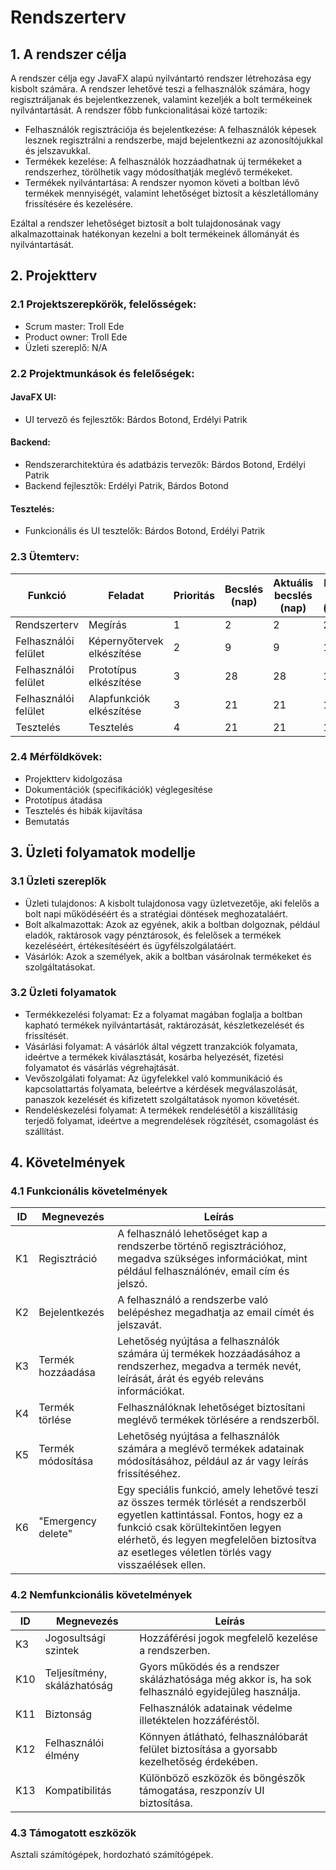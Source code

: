 # Rendszerterv

## 1. A rendszer célja

A rendszer célja egy JavaFX alapú nyilvántartó rendszer létrehozása egy kisbolt számára. A rendszer lehetővé teszi a felhasználók számára, hogy regisztráljanak és bejelentkezzenek, valamint kezeljék a bolt termékeinek nyilvántartását. A rendszer főbb funkcionalitásai közé tartozik:
   * Felhasználók regisztrációja és bejelentkezése: A felhasználók képesek lesznek regisztrálni a rendszerbe, majd bejelentkezni az azonosítójukkal és jelszavukkal.
   * Termékek kezelése: A felhasználók hozzáadhatnak új termékeket a rendszerhez, törölhetik vagy módosíthatják meglévő termékeket.
   * Termékek nyilvántartása: A rendszer nyomon követi a boltban lévő termékek mennyiségét, valamint lehetőséget biztosít a készletállomány frissítésére és kezelésére.
   
Ezáltal a rendszer lehetőséget biztosít a bolt tulajdonosának vagy alkalmazottainak hatékonyan kezelni a bolt termékeinek állományát és nyilvántartását.

## 2. Projektterv

### 2.1 Projektszerepkörök, felelősségek:
* Scrum master: Troll Ede
* Product owner: Troll Ede
* Üzleti szereplő: N/A

### 2.2 Projektmunkások és felelőségek:

#### JavaFX UI:
   * UI tervező és fejlesztők: Bárdos Botond, Erdélyi Patrik

#### Backend:
   * Rendszerarchitektúra és adatbázis tervezők: Bárdos Botond, Erdélyi Patrik
   * Backend fejlesztők: Erdélyi Patrik, Bárdos Botond

#### Tesztelés:
   * Funkcionális és UI tesztelők: Bárdos Botond, Erdélyi Patrik

### 2.3 Ütemterv:

|Funkció                  | Feladat                                | Prioritás | Becslés (nap) | Aktuális becslés (nap) | Eltelt idő (nap) | Becsült idő (nap) |
|-------------------------|----------------------------------------|-----------|---------------|------------------------|------------------|---------------------|
|Rendszerterv             |Megírás                                 |         1 |             2 |                      2 |                2 |                   2 |
|Felhasználói felület     |Képernyőtervek elkészítése              |         2 |             9 |                      9 |                1 |                   9 |
|Felhasználói felület     |Prototípus elkészítése                  |         3 |            28 |                     28 |                1 |                  28 |
|Felhasználói felület     |Alapfunkciók elkészítése                |         3 |            21 |                     21 |                1 |                  21 |
|Tesztelés                |Tesztelés                               |         4 |            21 |                     21 |                1 |                  21 |

### 2.4 Mérföldkövek:
   * Projektterv kidolgozása
   * Dokumentációk (specifikációk) véglegesítése
   * Prototípus átadása
   * Tesztelés és hibák kijavítása
   * Bemutatás

## 3. Üzleti folyamatok modellje

### 3.1 Üzleti szereplők

* Üzleti tulajdonos: A kisbolt tulajdonosa vagy üzletvezetője, aki felelős a bolt napi működéséért és a stratégiai döntések meghozataláért.
* Bolt alkalmazottak: Azok az egyének, akik a boltban dolgoznak, például eladók, raktárosok vagy pénztárosok, és felelősek a termékek kezeléséért, értékesítéséért és ügyfélszolgálatáért.
* Vásárlók: Azok a személyek, akik a boltban vásárolnak termékeket és szolgáltatásokat.

### 3.2 Üzleti folyamatok
* Termékkezelési folyamat: Ez a folyamat magában foglalja a boltban kapható termékek nyilvántartását, raktározását, készletkezelését és frissítését.
* Vásárlási folyamat: A vásárlók által végzett tranzakciók folyamata, ideértve a termékek kiválasztását, kosárba helyezését, fizetési folyamatot és vásárlás végrehajtását.
* Vevőszolgálati folyamat: Az ügyfelekkel való kommunikáció és kapcsolattartás folyamata, beleértve a kérdések megválaszolását, panaszok kezelését és kifizetett szolgáltatások nyomon követését.
* Rendeléskezelési folyamat: A termékek rendelésétől a kiszállításig terjedő folyamat, ideértve a megrendelések rögzítését, csomagolást és szállítást.

## 4. Követelmények

### 4.1 Funkcionális követelmények

| ID | Megnevezés | Leírás |
| --- | --- | --- |
| K1 | Regisztráció | A felhasználó lehetőséget kap a rendszerbe történő regisztrációhoz, megadva szükséges információkat, mint például felhasználónév, email cím és jelszó. |
| K2 | Bejelentkezés | A felhasználó a rendszerbe való belépéshez megadhatja az email címét és jelszavát. |
| K3 | Termék hozzáadása | Lehetőség nyújtása a felhasználók számára új termékek hozzáadásához a rendszerhez, megadva a termék nevét, leírását, árát és egyéb releváns információkat. |
| K4 | Termék törlése | Felhasználóknak lehetőséget biztosítani meglévő termékek törlésére a rendszerből. |
| K5 | Termék módosítása | Lehetőség nyújtása a felhasználók számára a meglévő termékek adatainak módosításához, például az ár vagy leírás frissítéséhez. |
| K6 | "Emergency delete" | Egy speciális funkció, amely lehetővé teszi az összes termék törlését a rendszerből egyetlen kattintással. Fontos, hogy ez a funkció csak körültekintően legyen elérhető, és legyen megfelelően biztosítva az esetleges véletlen törlés vagy visszaélések ellen. |

### 4.2 Nemfunkcionális követelmények

| ID  | Megnevezés              | Leírás                                                                      |
| --- | ----------------------- | --------------------------------------------------------------------------- |
| K3  | Jogosultsági szintek    | Hozzáférési jogok megfelelő kezelése a rendszerben.                        |
| K10 | Teljesítmény, skálázhatóság | Gyors működés és a rendszer skálázhatósága még akkor is, ha sok felhasználó egyidejűleg használja. |
| K11 | Biztonság               | Felhasználók adatainak védelme illetéktelen hozzáféréstől.                  |
| K12 | Felhasználói élmény     | Könnyen átlátható, felhasználóbarát felület biztosítása a gyorsabb kezelhetőség érdekében. |
| K13 | Kompatibilitás          | Különböző eszközök és böngészők támogatása, reszponzív UI biztosítása. |

### 4.3 Támogatott eszközök
Asztali számítógépek, hordozható számítógépek.